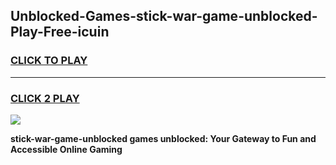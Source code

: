 
## Unblocked-Games-stick-war-game-unblocked-Play-Free-icuin
<h3>
<a href="https://premium76.site?title=stick-war-game-unblocked&ref=20A">CLICK TO PLAY</a></h3>
<hr>

<h3>
<a href="https://premium76.site?title=stick-war-game-unblocked&ref=20A">CLICK 2 PLAY</a>
  
</h3>

<a href="https://premium76.site?title=stick-war-game-unblocked&ref=20A"><img src="https://clearcache.store/games.png"></a>


**stick-war-game-unblocked games unblocked: Your Gateway to Fun and Accessible Online Gaming**
